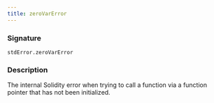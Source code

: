 ```yaml
---
title: zeroVarError
---
```


### Signature

```solidity
stdError.zeroVarError
```

### Description

The internal Solidity error when trying to call a function via a function pointer that has not been initialized.

